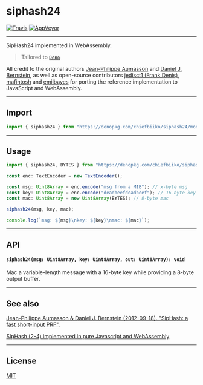 # siphash24

[![Travis](http://img.shields.io/travis/chiefbiiko/siphash24.svg?style=flat)](http://travis-ci.org/chiefbiiko/siphash24) [![AppVeyor](https://ci.appveyor.com/api/projects/status/github/chiefbiiko/siphash24?branch=master&svg=true)](https://ci.appveyor.com/project/chiefbiiko/siphash24)

---

SipHash24 implemented in WebAssembly.

> Tailored to [`Deno`](https://github.com/denoland/deno)

All credit to the original authors [Jean-Philippe Aumasson](https://131002.net) and [Daniel J. Bernstein](http://cr.yp.to), as well as open-source contributors [jedisct1 (Frank Denis)](https://github.com/jedisct1/siphash-js), [mafintosh](https://github.com/mafintosh/siphash24-wasm) and [emilbayes](https://github.com/emilbayes/siphash24) for porting the reference implementation to JavaScript and WebAssembly.

---

## Import

```ts
import { siphash24 } from "https://denopkg.com/chiefbiiko/siphash24/mod.ts";
```

---

## Usage

``` ts
import { siphash24, BYTES } from "https://denopkg.com/chiefbiiko/siphash24/mod.ts";

const enc: TextEncoder = new TextEncoder();

const msg: Uint8Array = enc.encode("msg from a MIB"); // x-byte msg
const key: Uint8Array = enc.encode("deadbeefdeadbeef"); // 16-byte key
const mac: Uint8Array = new Uint8Array(BYTES); // 8-byte mac

siphash24(msg, key, mac);

console.log(`msg: ${msg}\nkey: ${key}\nmac: ${mac}`);
```

---

## API

#### `siphash24(msg: Uint8Array, key: Uint8Array, out: Uint8Array): void`

Mac a variable-length message with a 16-byte key while providing a 8-byte output buffer.

---

## See also

[Jean-Philippe Aumasson & Daniel J. Bernstein (2012-09-18). "SipHash: a fast short-input PRF".](https://131002.net/siphash/siphash.pdf)

[SipHash (2-4) implemented in pure Javascript and WebAssembly](https://github.com/mafintosh/siphash24)

---

## License

[MIT](./license.md)
